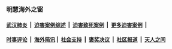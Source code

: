 
### 明慧海外之窗

####  [武汉肺炎](indexes/365.md?t=03061000) &nbsp;|&nbsp;  [迫害案例综述](indexes/328.md?t=03061000) &nbsp;|&nbsp; [迫害致死案例](indexes/277.md?t=03061000)  &nbsp;|&nbsp; [更多迫害案例](indexes/81.md?t=03061000)  &nbsp;|&nbsp; 
####  [时事评论](indexes/19.md?t=03061000) &nbsp;|&nbsp; [海外简讯](indexes/245.md?t=03061000)&nbsp;|&nbsp;  [社会支持](indexes/140.md?t=03061000) &nbsp;|&nbsp; [褒奖决议](indexes/282.md?t=03061000) &nbsp;|&nbsp; [社区报道](indexes/91.md?t=03061000)  &nbsp;|&nbsp; [天人之间](indexes/78.md?t=03061000) 

